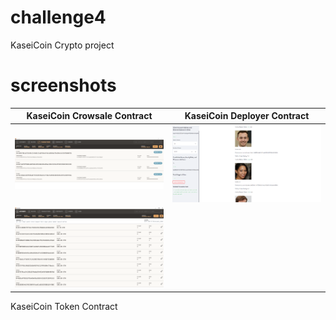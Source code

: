 # challenge4
KaseiCoin Crypto project


# screenshots
KaseiCoin Crowsale Contract             |  KaseiCoin Deployer Contract
:-------------------------:|:-------------------------:
![alt text](https://github.com/smerlingcustodio/module_2_challenge/blob/main/Images/ganache_snapshot.PNG) |  ![alt text](https://github.com/smerlingcustodio/module_2_challenge/blob/main/Images/streamlit_snapshot.PNG)
![alt text](https://github.com/smerlingcustodio/module_2_challenge/blob/main/Images/ganache_accounts.PNG) |  
KaseiCoin Token Contract


